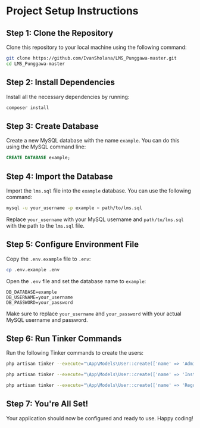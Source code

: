 # Project Setup Instructions

## Step 1: Clone the Repository

Clone this repository to your local machine using the following command:

```bash
git clone https://github.com/IvanSholana/LMS_Punggawa-master.git
cd LMS_Punggawa-master
```

## Step 2: Install Dependencies

Install all the necessary dependencies by running:

```bash
composer install
```

## Step 3: Create Database

Create a new MySQL database with the name `example`. You can do this using the MySQL command line:

```sql
CREATE DATABASE example;
```

## Step 4: Import the Database

Import the `lms.sql` file into the `example` database. You can use the following command:

```bash
mysql -u your_username -p example < path/to/lms.sql
```

Replace `your_username` with your MySQL username and `path/to/lms.sql` with the path to the `lms.sql` file.

## Step 5: Configure Environment File

Copy the `.env.example` file to `.env`:

```bash
cp .env.example .env
```

Open the `.env` file and set the database name to `example`:

```env
DB_DATABASE=example
DB_USERNAME=your_username
DB_PASSWORD=your_password
```

Make sure to replace `your_username` and `your_password` with your actual MySQL username and password.

## Step 6: Run Tinker Commands

Run the following Tinker commands to create the users:

```bash
php artisan tinker --execute="\App\Models\User::create(['name' => 'Admin User', 'username' => 'example@admin', 'email' => 'admin@example.com', 'email_verified_at' => now(), 'password' => bcrypt('password'), 'photo' => 'path/to/photo.jpg', 'phone' => '123456789', 'address' => 'Admin Address', 'role' => 'admin', 'status' => '1', 'last_seen' => now(), 'remember_token' => \Illuminate\Support\Str::random(10)]);"
```

```bash
php artisan tinker --execute="\App\Models\User::create(['name' => 'Instructor User', 'username' => 'example@instructor', 'email' => 'instructor@example.com', 'email_verified_at' => now(), 'password' => bcrypt('password'), 'photo' => 'path/to/photo.jpg', 'phone' => '123456789', 'address' => 'Instructor Address', 'role' => 'instructor', 'status' => '1', 'last_seen' => now(), 'remember_token' => \Illuminate\Support\Str::random(10)]);"
```

```bash
php artisan tinker --execute="\App\Models\User::create(['name' => 'Regular User', 'username' => 'example@user', 'email' => 'user@example.com', 'email_verified_at' => now(), 'password' => bcrypt('password'), 'photo' => 'path/to/photo.jpg', 'phone' => '123456789', 'address' => 'User Address', 'role' => 'user', 'status' => '1', 'last_seen' => now(), 'remember_token' => \Illuminate\Support\Str::random(10)]);"
```

## Step 7: You're All Set!

Your application should now be configured and ready to use. Happy coding!
